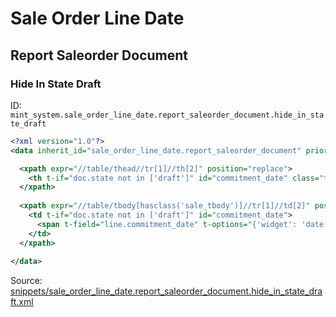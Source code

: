 # Sale Order Line Date
## Report Saleorder Document  
### Hide In State Draft  
ID: `mint_system.sale_order_line_date.report_saleorder_document.hide_in_state_draft`  
```xml
<?xml version="1.0"?>
<data inherit_id="sale_order_line_date.report_saleorder_document" priority="50">

  <xpath expr="//table/thead//tr[1]//th[2]" position="replace">
    <th t-if="doc.state not in ['draft']" id="commitment_date" class="text-left">Commitment Date</th>
  </xpath>
  
  <xpath expr="//table/tbody[hasclass('sale_tbody')]//tr[1]//td[2]" position="replace">
    <td t-if="doc.state not in ['draft']" id="commitment_date">
      <span t-field="line.commitment_date" t-options="{'widget': 'date'}"/>
    </td>
  </xpath>
  
</data>

```
Source: [snippets/sale_order_line_date.report_saleorder_document.hide_in_state_draft.xml](https://github.com/Mint-System/Odoo-Build/tree/14.0/snippets/sale_order_line_date.report_saleorder_document.hide_in_state_draft.xml)

